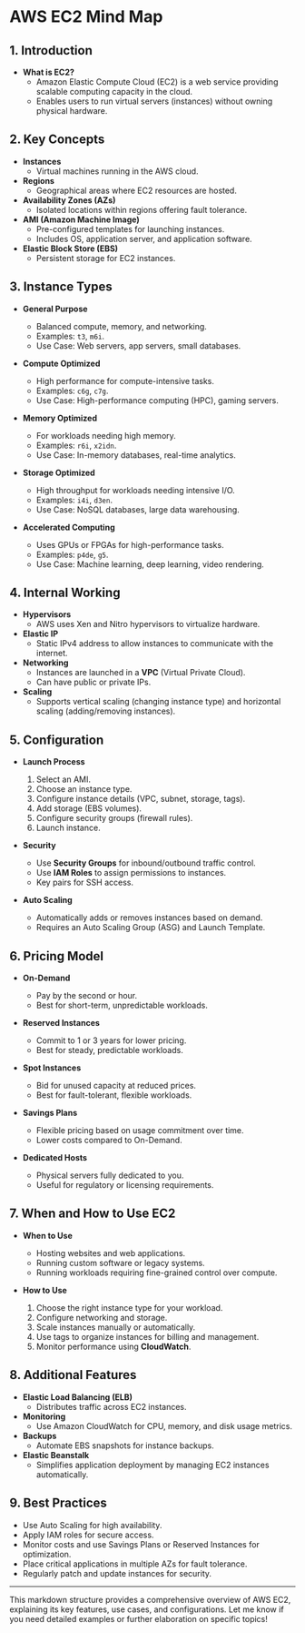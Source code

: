 # AWS EC2 Mind Map

## 1. Introduction
- **What is EC2?**
  - Amazon Elastic Compute Cloud (EC2) is a web service providing scalable computing capacity in the cloud.
  - Enables users to run virtual servers (instances) without owning physical hardware.

## 2. Key Concepts
- **Instances**
  - Virtual machines running in the AWS cloud.
- **Regions**
  - Geographical areas where EC2 resources are hosted.
- **Availability Zones (AZs)**
  - Isolated locations within regions offering fault tolerance.
- **AMI (Amazon Machine Image)**
  - Pre-configured templates for launching instances.
  - Includes OS, application server, and application software.
- **Elastic Block Store (EBS)**
  - Persistent storage for EC2 instances.

## 3. Instance Types
- **General Purpose**
  - Balanced compute, memory, and networking.
  - Examples: `t3`, `m6i`.
  - Use Case: Web servers, app servers, small databases.

- **Compute Optimized**
  - High performance for compute-intensive tasks.
  - Examples: `c6g`, `c7g`.
  - Use Case: High-performance computing (HPC), gaming servers.

- **Memory Optimized**
  - For workloads needing high memory.
  - Examples: `r6i`, `x2idn`.
  - Use Case: In-memory databases, real-time analytics.

- **Storage Optimized**
  - High throughput for workloads needing intensive I/O.
  - Examples: `i4i`, `d3en`.
  - Use Case: NoSQL databases, large data warehousing.

- **Accelerated Computing**
  - Uses GPUs or FPGAs for high-performance tasks.
  - Examples: `p4de`, `g5`.
  - Use Case: Machine learning, deep learning, video rendering.

## 4. Internal Working
- **Hypervisors**
  - AWS uses Xen and Nitro hypervisors to virtualize hardware.
- **Elastic IP**
  - Static IPv4 address to allow instances to communicate with the internet.
- **Networking**
  - Instances are launched in a **VPC** (Virtual Private Cloud).
  - Can have public or private IPs.
- **Scaling**
  - Supports vertical scaling (changing instance type) and horizontal scaling (adding/removing instances).

## 5. Configuration
- **Launch Process**
  1. Select an AMI.
  2. Choose an instance type.
  3. Configure instance details (VPC, subnet, storage, tags).
  4. Add storage (EBS volumes).
  5. Configure security groups (firewall rules).
  6. Launch instance.

- **Security**
  - Use **Security Groups** for inbound/outbound traffic control.
  - Use **IAM Roles** to assign permissions to instances.
  - Key pairs for SSH access.

- **Auto Scaling**
  - Automatically adds or removes instances based on demand.
  - Requires an Auto Scaling Group (ASG) and Launch Template.

## 6. Pricing Model
- **On-Demand**
  - Pay by the second or hour.
  - Best for short-term, unpredictable workloads.

- **Reserved Instances**
  - Commit to 1 or 3 years for lower pricing.
  - Best for steady, predictable workloads.

- **Spot Instances**
  - Bid for unused capacity at reduced prices.
  - Best for fault-tolerant, flexible workloads.

- **Savings Plans**
  - Flexible pricing based on usage commitment over time.
  - Lower costs compared to On-Demand.

- **Dedicated Hosts**
  - Physical servers fully dedicated to you.
  - Useful for regulatory or licensing requirements.

## 7. When and How to Use EC2
- **When to Use**
  - Hosting websites and web applications.
  - Running custom software or legacy systems.
  - Running workloads requiring fine-grained control over compute.

- **How to Use**
  1. Choose the right instance type for your workload.
  2. Configure networking and storage.
  3. Scale instances manually or automatically.
  4. Use tags to organize instances for billing and management.
  5. Monitor performance using **CloudWatch**.

## 8. Additional Features
- **Elastic Load Balancing (ELB)**
  - Distributes traffic across EC2 instances.
- **Monitoring**
  - Use Amazon CloudWatch for CPU, memory, and disk usage metrics.
- **Backups**
  - Automate EBS snapshots for instance backups.
- **Elastic Beanstalk**
  - Simplifies application deployment by managing EC2 instances automatically.

## 9. Best Practices
- Use Auto Scaling for high availability.
- Apply IAM roles for secure access.
- Monitor costs and use Savings Plans or Reserved Instances for optimization.
- Place critical applications in multiple AZs for fault tolerance.
- Regularly patch and update instances for security.

---

This markdown structure provides a comprehensive overview of AWS EC2, explaining its key features, use cases, and configurations. Let me know if you need detailed examples or further elaboration on specific topics!